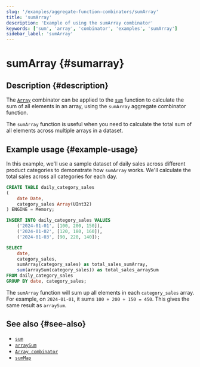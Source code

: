 ```yaml
---
slug: '/examples/aggregate-function-combinators/sumArray'
title: 'sumArray'
description: 'Example of using the sumArray combinator'
keywords: ['sum', 'array', 'combinator', 'examples', 'sumArray']
sidebar_label: 'sumArray'
---
```


# sumArray {#sumarray}

## Description {#description}

The [`Array`](/sql-reference/aggregate-functions/combinators#-array) combinator 
can be applied to the [`sum`](/sql-reference/aggregate-functions/reference/sum)
function to calculate the sum of all elements in an array, using the `sumArray` 
aggregate combinator function.

The `sumArray` function is useful when you need to calculate the total sum of 
all elements across multiple arrays in a dataset.

## Example usage {#example-usage}

In this example, we'll use a sample dataset of daily sales across different 
product categories to demonstrate how `sumArray` works. We'll calculate the total
sales across all categories for each day.

```sql title="Query"
CREATE TABLE daily_category_sales
(
    date Date,
    category_sales Array(UInt32)
) ENGINE = Memory;

INSERT INTO daily_category_sales VALUES
    ('2024-01-01', [100, 200, 150]),
    ('2024-01-02', [120, 180, 160]),
    ('2024-01-03', [90, 220, 140]);

SELECT 
    date,
    category_sales,
    sumArray(category_sales) as total_sales_sumArray,
    sum(arraySum(category_sales)) as total_sales_arraySum
FROM daily_category_sales
GROUP BY date, category_sales;
```

The `sumArray` function will sum up all elements in each `category_sales` array. 
For example, on `2024-01-01`, it sums `100 + 200 + 150 = 450`. This gives the 
same result as `arraySum`.

## See also {#see-also}
- [`sum`](/sql-reference/aggregate-functions/reference/sum)
- [`arraySum`](/sql-reference/functions/array-functions#arraySum)
- [`Array combinator`](/sql-reference/aggregate-functions/combinators#-array)
- [`sumMap`](/examples/aggregate-function-combinators/sumMap)
